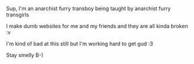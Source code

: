 Sup, I'm an anarchist furry transboy being taught by anarchist furry transgirls

I make dumb websites for me and my friends and they are all kinda broken :v 

I'm kind of bad at this still but I'm working hard to get gud :3

Stay smelly B-)

<!---
SodaSkunk/SodaSkunk is a ✨ special ✨ repository because its `README.md` (this file) appears on your GitHub profile.
You can click the Preview link to take a look at your changes.
--->
